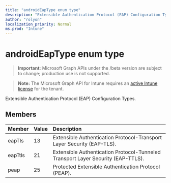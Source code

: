 ```yaml
---
title: "androidEapType enum type"
description: "Extensible Authentication Protocol (EAP) Configuration Types."
author: "rolyon"
localization_priority: Normal
ms.prod: "Intune"
---
```


# androidEapType enum type

> **Important:** Microsoft Graph APIs under the /beta version are subject to change; production use is not supported.

> **Note:** The Microsoft Graph API for Intune requires an [active Intune license](https://go.microsoft.com/fwlink/?linkid=839381) for the tenant.

Extensible Authentication Protocol (EAP) Configuration Types.

## Members
|Member|Value|Description|
|:---|:---|:---|
|eapTls|13|Extensible Authentication Protocol-Transport Layer Security (EAP-TLS).|
|eapTtls|21|Extensible Authentication Protocol-Tunneled Transport Layer Security (EAP-TTLS).|
|peap|25|Protected Extensible Authentication Protocol (PEAP).|





